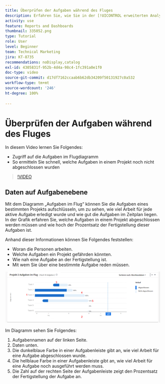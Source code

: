 ```yaml
---
title: Überprüfen der Aufgaben während des Fluges
description: Erfahren Sie, wie Sie in der [!UICONTROL erweiterten Analyse] auf die Aufgaben im Flugdiagramm zugreifen und schnell feststellen können, welche Aufgaben in einem Projekt noch nicht erledigt wurden.
activity: use
feature: Reports and Dashboards
thumbnail: 335052.png
type: Tutorial
role: User
level: Beginner
team: Technical Marketing
jira: KT-8735
recommendations: noDisplay,catalog
exl-id: 4305831f-952b-4d4a-98c4-1fc391a0e1f0
doc-type: video
source-git-commit: d17df7162ccaab6b62db34209f50131927c0a532
workflow-type: tm+mt
source-wordcount: '246'
ht-degree: 100%

---
```


# Überprüfen der Aufgaben während des Fluges

In diesem Video lernen Sie Folgendes:

* Zugriff auf die Aufgaben im Flugdiagramm
* So ermitteln Sie schnell, welche Aufgaben in einem Projekt noch nicht abgeschlossen wurden

>[!VIDEO](https://video.tv.adobe.com/v/335052/?quality=12&learn=on&enablevpops)

## Daten auf Aufgabenebene

Mit dem Diagramm „Aufgaben im Flug“ können Sie die Aufgaben eines bestimmten Projekts aufschlüsseln, um zu sehen, wie viel Arbeit für jede aktive Aufgabe erledigt wurde und wie gut die Aufgaben im Zeitplan liegen. In der Grafik erfahren Sie, welche Aufgaben in einem Projekt abgeschlossen werden müssen und wie hoch der Prozentsatz der Fertigstellung dieser Aufgaben ist.

Anhand dieser Informationen können Sie Folgendes feststellen:

* Woran die Personen arbeiten.
* Welche Aufgaben ein Projekt gefährden könnten.
* Wie nah eine Aufgabe an der Fertigstellung ist.
* Mit wem Sie über eine bestimmte Aufgabe reden müssen.

![Ein Bild, das eine Aufgabe im Flugdiagramm mit Zahlen zu den Bereichen anzeigt, die in den folgenden Aufzählungspunkten beschrieben werden](assets/section-2-11.png)

Im Diagramm sehen Sie Folgendes:

1. Aufgabennamen auf der linken Seite.
1. Daten unten.
1. Die dunkelblaue Farbe in einer Aufgabenleiste gibt an, wie viel Arbeit für eine Aufgabe abgeschlossen wurde.
1. Die hellblaue Farbe in einer Aufgabenleiste gibt an, wie viel Arbeit für eine Aufgabe noch ausgeführt werden muss.
1. Die Zahl auf der rechten Seite der Aufgabenleiste zeigt den Prozentsatz der Fertigstellung der Aufgabe an.
